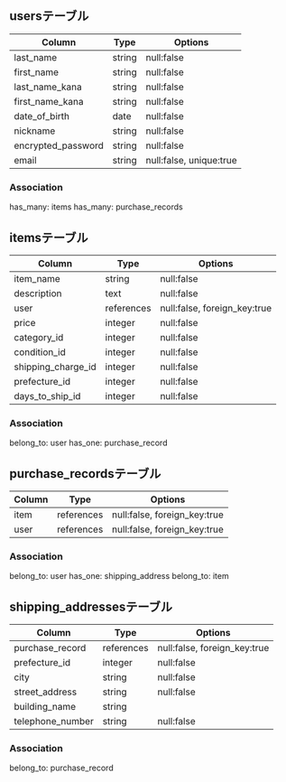 ## usersテーブル
|Column            |Type   |Options                |
|------------------|-------|-----------------------|
|last_name         |string |null:false             |
|first_name        |string |null:false             |
|last_name_kana    |string |null:false             |
|first_name_kana   |string |null:false             |
|date_of_birth     |date   |null:false             |
|nickname          |string |null:false             |  
|encrypted_password|string |null:false             |
|email             |string |null:false, unique:true|

### Association
has_many: items
has_many: purchase_records

## itemsテーブル
|Column            |Type      |Options                     |
|------------------|----------|----------------------------|
|item_name         |string    |null:false                  |
|description       |text      |null:false                  |
|user              |references|null:false, foreign_key:true|
|price             |integer   |null:false                  |
|category_id       |integer   |null:false                  |
|condition_id      |integer   |null:false                  |
|shipping_charge_id|integer   |null:false                  |
|prefecture_id     |integer   |null:false                  |
|days_to_ship_id   |integer   |null:false                  |

### Association
belong_to: user
has_one: purchase_record


## purchase_recordsテーブル
|Column|Type      |Options                     |
|------|----------|----------------------------|
|item  |references|null:false, foreign_key:true|
|user  |references|null:false, foreign_key:true|

### Association
belong_to: user
has_one: shipping_address
belong_to: item

## shipping_addressesテーブル
|Column           |Type      |Options                     |
|-----------------|----------|----------------------------|
|purchase_record  |references|null:false, foreign_key:true|
|prefecture_id    |integer   |null:false                  |
|city             |string    |null:false                  |
|street_address   |string    |null:false                  |
|building_name    |string    |                            |
|telephone_number |string    |null:false                  |

### Association
belong_to: purchase_record